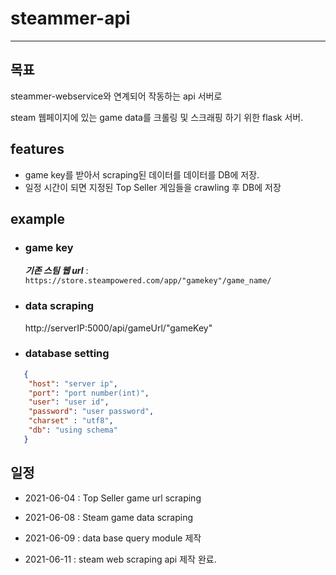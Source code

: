 # steammer-api

-----
## 목표

steammer-webservice와 연계되어 작동하는 api 서버로

steam 웹페이지에 있는 game data를 크롤링 및 스크래핑 하기 위한 flask 서버.


## features


- game key를 받아서 scraping된 데이터를 데이터를 DB에 저장.
- 일정 시간이 되면 지정된 Top Seller 게임들을 crawling 후 DB에 저장


## example


- ### game key 


  ***기존 스팀 웹 url*** : ` https://store.steampowered.com/app/"gamekey"/game_name/ `
 

- ### data scraping 


    http://serverIP:5000/api/gameUrl/"gameKey" 
  

- ### database setting
```json
   {
    "host": "server ip",
    "port": "port number(int)",
    "user": "user id",
    "password": "user password",
    "charset" : "utf8",
    "db": "using schema"
   }
```


## 일정


- 2021-06-04 : Top Seller game url scraping
  

- 2021-06-08 : Steam game data scraping


- 2021-06-09 : data base query module 제작


- 2021-06-11 : steam web scraping api 제작 완료.
